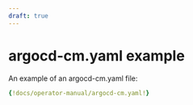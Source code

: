 ```yaml
---
draft: true
---
```


# argocd-cm.yaml example

An example of an argocd-cm.yaml file:

```yaml
{!docs/operator-manual/argocd-cm.yaml!}
```
